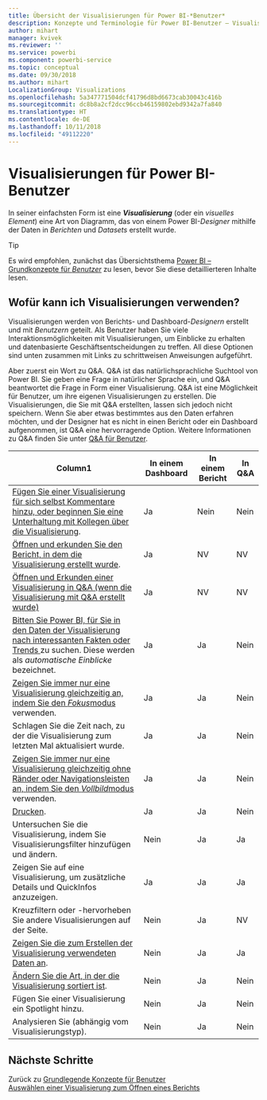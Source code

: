 ```yaml
---
title: Übersicht der Visualisierungen für Power BI-*Benutzer*
description: Konzepte und Terminologie für Power BI-Benutzer – Visualisierungen, visuelle Elemente. Was ist eine Power BI-Visualisierung bzw. ein visuelles Element.
author: mihart
manager: kvivek
ms.reviewer: ''
ms.service: powerbi
ms.component: powerbi-service
ms.topic: conceptual
ms.date: 09/30/2018
ms.author: mihart
LocalizationGroup: Visualizations
ms.openlocfilehash: 5a347771504dcf41796d8bd6673cab30043c416b
ms.sourcegitcommit: dc8b8a2cf2dcc96ccb46159802ebd9342a7fa840
ms.translationtype: HT
ms.contentlocale: de-DE
ms.lasthandoff: 10/11/2018
ms.locfileid: "49112220"
---
```

# <a name="visualizations-for-power-bi-consumers"></a>Visualisierungen für Power BI-**Benutzer**

In seiner einfachsten Form ist eine ***Visualisierung*** (oder ein *visuelles Element*) eine Art von Diagramm, das von einem Power BI-*Designer* mithilfe der Daten in *Berichten* und *Datasets* erstellt wurde. 

> [!TIP]
> Es wird empfohlen, zunächst das Übersichtsthema [Power BI – Grundkonzepte für *Benutzer*](end-user-basic-concepts.md) zu lesen, bevor Sie diese detaillierteren Inhalte lesen.

## <a name="what-can-i-do-with-visualizations"></a>Wofür kann ich Visualisierungen verwenden?

Visualisierungen werden von Berichts- und Dashboard-*Designern* erstellt und mit *Benutzern* geteilt. Als Benutzer haben Sie viele Interaktionsmöglichkeiten mit Visualisierungen, um Einblicke zu erhalten und datenbasierte Geschäftsentscheidungen zu treffen. All diese Optionen sind unten zusammen mit Links zu schrittweisen Anweisungen aufgeführt.

Aber zuerst ein Wort zu Q&A. Q&A ist das natürlichsprachliche Suchtool von Power BI. Sie geben eine Frage in natürlicher Sprache ein, und Q&A beantwortet die Frage in Form einer Visualisierung. Q&A ist eine Möglichkeit für Benutzer, um ihre eigenen Visualisierungen zu erstellen. Die Visualisierungen, die Sie mit Q&A erstellten, lassen sich jedoch nicht speichern. Wenn Sie aber etwas bestimmtes aus den Daten erfahren möchten, und der Designer hat es nicht in einen Bericht oder ein Dashboard aufgenommen, ist Q&A eine hervorragende Option. Weitere Informationen zu Q&A finden Sie unter [Q&A für Benutzer](end-user-q-and-a.md).



|Column1  |In einem Dashboard  |In einem Bericht  | In Q&A
|---------|---------|---------|--------|
|[Fügen Sie einer Visualisierung für sich selbst Kommentare hinzu, oder beginnen Sie eine Unterhaltung mit Kollegen über die Visualisierung](end-user-comment.md).     |  Ja       |   Nein      |  Nein  |
|[Öffnen und erkunden Sie den Bericht, in dem die Visualisierung erstellt wurde](end-user-tiles.md).     |    Ja     |   NV      |  NV |
|[Öffnen und Erkunden einer Visualisierung in Q&A (wenn die Visualisierung mit Q&A erstellt wurde)](end-user-q-and-a.md)     |   Ja      |   NV      |  NV  |
|[Bitten Sie Power BI, für Sie in den Daten der Visualisierung nach interessanten Fakten oder Trends ](end-user-insights.md) zu suchen.  Diese werden als *automatische Einblicke* bezeichnet.     |    Ja     |   Ja      | Nein   |
|[Zeigen Sie immer nur eine Visualisierung gleichzeitig an, indem Sie den *Fokus*modus](end-user-focus.md) verwenden.     | Ja        |   Ja      | Nein  |
|Schlagen Sie die Zeit nach, zu der die Visualisierung zum letzten Mal aktualisiert wurde.     |  Ja       |    Ja     | Nein  |
|[Zeigen Sie immer nur eine Visualisierung gleichzeitig ohne Ränder oder Navigationsleisten an, indem Sie den *Vollbild*modus](end-user-focus.md) verwenden.     |   Ja      |  Ja       | Nein  |
|[Drucken](end-user-print.md).     |  Ja       |   Ja      | Nein  |
|Untersuchen Sie die Visualisierung, indem Sie Visualisierungsfilter hinzufügen und ändern.     |    Nein     |   Ja      | Ja  |
|Zeigen Sie auf eine Visualisierung, um zusätzliche Details und QuickInfos anzuzeigen.     |    Ja     |   Ja      | Ja  |
|Kreuzfiltern oder -hervorheben Sie andere Visualisierungen auf der Seite.     |   Nein      |   Ja      | NV  |
|[Zeigen Sie die zum Erstellen der Visualisierung verwendeten Daten an](end-user-show-data.md).     |  Nein       |   Ja      | Ja  |
| [Ändern Sie die Art, in der die Visualisierung sortiert ist](end-user-search-sort.md). | Nein  | Ja  | Nein  |
| Fügen Sie einer Visualisierung ein Spotlight hinzu. | Nein  | Ja  |  Nein |
| Analysieren Sie (abhängig vom Visualisierungstyp). | Nein  | Ja  | Nein  |

## <a name="next-steps"></a>Nächste Schritte
Zurück zu [Grundlegende Konzepte für Benutzer](end-user-basic-concepts.md)    
[Auswählen einer Visualisierung zum Öffnen eines Berichts](end-user-report-open.md)
